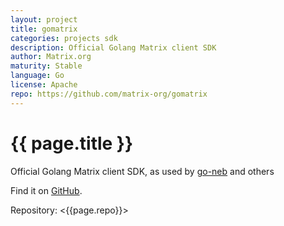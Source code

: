 ```yaml
---
layout: project
title: gomatrix
categories: projects sdk
description: Official Golang Matrix client SDK
author: Matrix.org
maturity: Stable
language: Go
license: Apache
repo: https://github.com/matrix-org/gomatrix
---
```


# {{ page.title }}
Official Golang Matrix client SDK, as used by [go-neb](https://github.com/matrix-org/go-neb) and others

Find it on [GitHub](https://github.com/matrix-org/gomatrix).

Repository: <{{page.repo}}>
